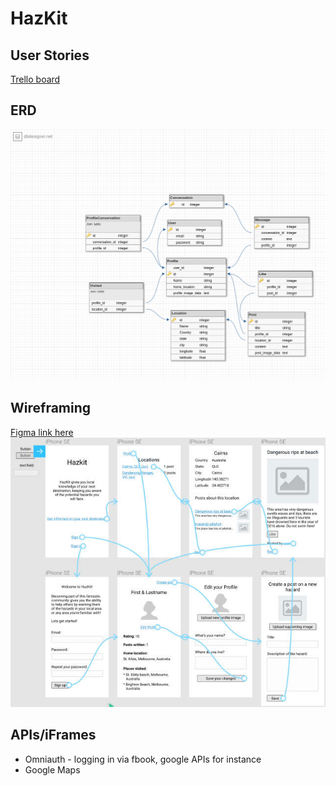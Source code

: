 # HazKit

## User Stories

[Trello board](https://trello.com/b/RUE22nsZ/outdoor-adventuretour-hazard-app)


## ERD

![ERD](app/assets/images/hazkit.png)


## Wireframing

[Figma link here](https://www.figma.com/file/ZzK8wDqYHfflCzlaXwa94JZI/TourHazardApp)
![Wireframe](app/assets/images/hazkit_wireframe.jpg)


## APIs/iFrames

* Omniauth - logging in via fbook, google APIs for instance
* Google Maps